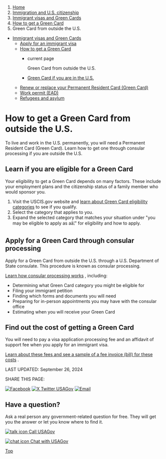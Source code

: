 1. [Home](/)
2. [Immigration and U.S. citizenship](/immigration-and-citizenship)
3. [Immigrant visas and Green Cards](/green-card-permanent-resident-immigrant-visa)
4. [How to get a Green Card](/how-to-get-green-card)
5. Green Card from outside the U.S.

* [Immigrant visas and Green Cards](/green-card-permanent-resident-immigrant-visa)
  + [Apply for an immigrant visa](/visas)
  + [How to get a Green Card](/how-to-get-green-card)
    - current page

      Green Card from outside the U.S.
    - [Green Card if you are in the U.S.](/adjustment-of-status)
  + [Renew or replace your Permanent Resident Card (Green Card)](/renew-green-card)
  + [Work permit (EAD)](/work-permit-ead)
  + [Refugees and asylum](/refugee-and-asylum)

How to get a Green Card from outside the U.S.
=============================================

To live and work in the U.S. permanently, you will need a Permanent Resident Card (Green Card). Learn how to get one through consular processing if you are outside the U.S.

**Learn if you are eligible for a Green Card**
----------------------------------------------

Your eligibility to get a Green Card depends on many factors. These include your employment plans and the citizenship status of a family member who would sponsor you.

1. Visit the USCIS.gov website and
   [learn about Green Card eligibility categories](https://www.uscis.gov/green-card/green-card-eligibility-categories)
   to see if you qualify.
2. Select the category that applies to you.
3. Expand the selected category that matches your situation under "you may be eligible to apply as aâ¦" for eligibility and how to apply.

**Apply for a Green Card through consular processing**
------------------------------------------------------

Apply for a Green Card from outside the U.S. through a U.S. Department of State consulate. This procedure is known as consular processing.

[Learn how consular processing works](https://www.uscis.gov/green-card/green-card-processes-and-procedures/consular-processing)
, including:

* Determining what Green Card category you might be eligible for
* Filing your immigrant petition
* Finding which forms and documents you will need
* Preparing for in-person appointments you may have with the consular office
* Estimating when you will receive your Green Card

**Find out the cost of getting a Green Card**
---------------------------------------------

You will need to pay a visa application processing fee and an affidavit of support fee when you apply for an immigrant visa.

[Learn about these fees and see a sample of a fee invoice (bill) for these costs](https://travel.state.gov/content/travel/en/us-visas/immigrate/the-immigrant-visa-process/step-1-submit-a-petition/step-3-pay-fees.html)
.

LAST UPDATED:
September 26, 2024

SHARE THIS PAGE:

[![Facebook](/themes/custom/usagov/images/social-media-icons/Facebook_Icon.svg)](https://www.facebook.com/sharer/sharer.php?u=https://www.usa.gov/green-card-consular-process&v=3)
[![X Twitter USAGov](/themes/custom/usagov/images/social-media-icons/X_Twitter_Icon.svg?version=2)](https://twitter.com/intent/tweet?source=webclient&text=https://www.usa.gov/green-card-consular-process)
[![Email](/themes/custom/usagov/images/social-media-icons/Email_Icon.svg?version=2)](mailto:?subject=https://www.usa.gov/green-card-consular-process)

Have a question?
----------------

Ask a real person any government-related question for free. They will get you the answer or let you know where to find it.

[![talk icon](/themes/custom/usagov/images/ICONS_talk.png)
Call USAGov](/phone)

[![chat icon](/themes/custom/usagov/images/ICONS_chat.png)
Chat with USAGov](/chat)

[Top](#main-content)